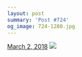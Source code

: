 ```yaml
---
layout: post
summary: 'Post #724'
og_image: 724-1280.jpg
---
```


<p>
  <time>
    <a href="/724">March 2, 2018</a>
  </time>
  <a href="/724">
    <img src="{{ site.assets_url }}/724-640.jpg" srcset="{{ site.assets_url }}/724-320.jpg 320w, {{ site.assets_url }}/724-640.jpg 640w, {{ site.assets_url }}/724-960.jpg 960w, {{ site.assets_url }}/724-1280.jpg 1280w" sizes="(min-width: 700px) 50vw, calc(100vw - 2rem)" />
  </a>
</p>
